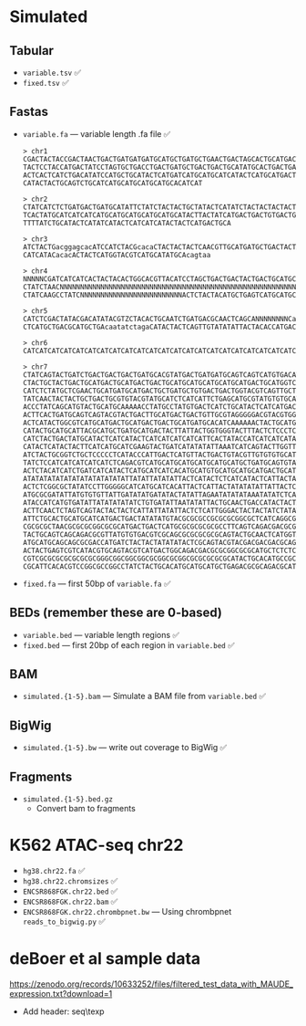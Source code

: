# Simulated

## Tabular

- `variable.tsv` ✅
- `fixed.tsv` ✅

## Fastas

- `variable.fa` — variable length .fa file ✅
    
    ```
    > chr1
    CGACTACTACCGACTAACTGACTGATGATGATGCATGCTGATGCTGAACTGACTAGCACTGCATGACTGATGACTGACTG
    TACTCCTACCATGACTATCCTAGTGCTGACCTGACTGATGCTGACTGACTGCATATGCACTGACTGACTCTACATGACTG
    ACTCACTCATCTGACATATCCATGCTGCATACTCATGATCATGCATGCATCATACTCATGCATGACTGACTCATGATGCA
    CATACTACTGCAGTCTGCATCATGCATGCATGCATGCACATCAT
    
    > chr2
    CTATCATCTCTGATGACTGATGCATATTCTATCTACTACTGCTATACTCATATCTACTACTACTACTCATACTATCACTA
    TCACTATGCATCATCATCATGCATGCATGCATGCATGCATACTTACTATCATGACTGACTGTGACTGCATGCTGATGATT
    TTTTATCTGCATACTCATATCATACTCATCATCATACTACTCATGACTGCA
    
    > chr3
    ATCTACTGacggagcacATCCATCTACGcacaCTACTACTACTCAACGTTGCATGATGCTGACTACTACAaaTCATAcaa
    CATCATACacacACTACTCATGGTACGTCATGCATATGCAcagtaa
    
    > chr4
    NNNNNCGATCATCATCACTACTACACTGGCACGTTACATCCTAGCTGACTGACTACTGACTGCATGCATGACTCATCATA
    CTATCTAACNNNNNNNNNNNNNNNNNNNNNNNNNNNNNNNNNNNNNNNNNNNNNNNNNNNNNNNNNNNNNNNCTACTCAT
    CTATCAAGCCTATCNNNNNNNNNNNNNNNNNNNNNNNNNACTCTACTACATGCTGAGTCATGCATGCATGACTACTATAT
    
    > chr5
    CATCTCGACTATACGACATATACGTZCTACACTGCAATCTGATGACGCAACTCAGCANNNNNNNNCacatactatctaca
    CTCATGCTGACGCATGCTGAcaatatctagaCATACTACTCAGTTGTATATATTACTACACCATGACTGCTACTCATGAC
    
    > chr6
    CATCATCATCATCATCATCATCATCATCATCATCATCATCATCATCATCATCATCATCATCATCATCATCATCATCATCA
    
    > chr7
    CTATCAGTACTGATCTGACTGACTGACTGATGCACGTATGACTGATGATGCAGTCAGTCATGTGACATGCAGCGTAACTA
    CTACTGCTACTGACTGCATGACTGCATGACTGACTGCATGCATGCATGCATGCATGACTGCATGGTCATGCTGATGACTG
    CATCTCTATGCTCGAACTGCATGATGCATGACTGCTGATGCTGTGACTGACTGGTACGTCAGTTGCTGCAGTCATGAAAT
    TATCAACTACTACTGCTGACTGCGTGTACGTATGCATCTCATCATTCTGAGCATGCGTATGTGTGCATGGTACTGATTCA
    ACCCTATCAGCATGTACTGCATGCAAAAACCTATGCCTATGTGACTCATCTGCATACTCATCATGACTGACTGCATCATT
    ACTTCACTGATGCAGTCAGTACGTACTGACTTGCATGACTGACTGTTGCGTAGGGGGACGTACGTGGGTACTGGTCAGTA
    ACTCATACTGGCGTCATGCATGACTGCATGACTGACTGCATGATGCACATCAAAAAACTACTGCATGCATGACACCACAC
    CATACTGCATGCATTACGCATGCTGATGCATGACTACTTATTACTGGTGGGTACTTTACTCTCCCTCATCATCACTCATA
    CATCTACTGACTATGCATACTCATCATACTCATCATCATCATCATTCACTATACCATCATCATCATACTACTACTTACAC
    CATACTCATACTACTTCATCATGCATCGAAGTACTGATCATATATATTAAATCATCAGTACTTGGTTGACTGTGTGACAT
    ATCTACTGCGGTCTGCTCCCCCTCATACCCATTGACTCATGTTACTGACTGTACGTTGTGTGTGCATTATCTTTCATTAA
    TATCTCCATCATCATCATCATCTCAGACGTCATGCATGCATGCATGCATGCATGCTGATGCAGTGTATGATGTATGATAT
    ACTCTACATCATCTGATCATCATACTCATGCATCATCACATGCATGTGCATGCATGCATGACTGCATCATGTGTGATGCT
    ATATATATATATATATATATATATATTATATTATATATTACTCATACTCTCATCATACTCATTACTACTCATTACTATTA
    ACTCTCGGCGCTATATCCTTGGGGGCATCATGCATCACATTACTCATTACTATATATATTATTACTCAGTATATATATAT
    ATGCGCGATATTATGTGTGTTATTGATATATGATATACTATATTAGAATATATATAAATATATCTCAATTATAATTATAT
    ATACCATCATGTGATATTATATATATATCTGTGATATTAATATATTACTGCAACTGACCATACTACTACTACTCATTACC
    ACTTCAACTCTAGTCAGTACTACTACTCATTATTATATTACTCTCATTGGGACTACTACTATCTATATCGACGTCTACTA
    ATTCTGCACTGCATGCATCATGACTGACTATATATGTACGCGCGCCGCGCGCGGCGCTCATCAGGCGCGCGCTAGCGTCT
    CGCGCGCTAACGCGCGCGGCGCGCATGACTGACTCATGCGCGCGCGCGCCTTCAGTCAGACGACGCGTTGCAGCATGTAC
    TACTGCAGTCAGCAGACGCGTTATGTGTGACGTCGCAGCGCGCGCGCGCAGTACTGCAACTCATGGTACGCAGCAATATG
    ATGCATGCAGCAGCGCGACCATGATCTACTACTATATATACTCGCAGTACGTACGACGACGACGCAGACCATACTACGAC
    ACTACTGAGTCGTCATACGTGCAGTACGTCATGACTGGCAGACGACGCGCGGCGCGCATGCTCTCTCTCACATCTACTGC
    CGTCGCGCGCGCGCGCGCGGGCGGCGGCGGCGCGGCGCGGCGCGCGCGCGCATACTGCACATGCCGCGCGCCTGCCCCCC
    CGCATTCACACGTCCGGCGCCGGCCTATCTACTGCACATGCATGCATGCTGAGACGCGCAGACGCATCTCGCGCGCGGCC
    ```
    
- `fixed.fa` — first 50bp of `variable.fa` ✅

## BEDs (remember these are 0-based)

- `variable.bed` — variable length regions ✅
- `fixed.bed` — first 20bp of each region in `variable.bed` ✅

## BAM

- `simulated.{1-5}.bam` — Simulate a BAM file from `variable.bed` ✅

## BigWig

- `simulated.{1-5}.bw` — write out coverage to BigWig ✅

## Fragments

- `simulated.{1-5}.bed.gz`
    - Convert bam to fragments

# K562 ATAC-seq chr22

- `hg38.chr22.fa` ✅
- `hg38.chr22.chromsizes` ✅
- `ENCSR868FGK.chr22.bed` ✅
- `ENCSR868FGK.chr22.bam` ✅
- `ENCSR868FGK.chr22.chrombpnet.bw` — Using chrombpnet `reads_to_bigwig.py` ✅

# deBoer et al sample data

https://zenodo.org/records/10633252/files/filtered_test_data_with_MAUDE_expression.txt?download=1

- Add header: seq\texp